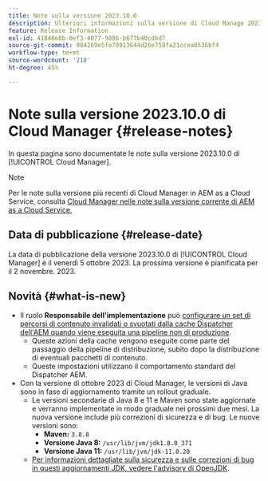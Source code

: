 ```yaml
---
title: Note sulla versione 2023.10.0
description: Ulteriori informazioni sulla versione di Cloud Manage 2023.10.0.
feature: Release Information
exl-id: 41840e0b-0ef3-4077-9886-b677b40cdbd7
source-git-commit: 984269e5fe70913644d26e759fa21ccea0536bf4
workflow-type: tm+mt
source-wordcount: '218'
ht-degree: 45%

---
```


# Note sulla versione 2023.10.0 di Cloud Manager {#release-notes}

In questa pagina sono documentate le note sulla versione 2023.10.0 di [!UICONTROL Cloud Manager].

>[!NOTE]
>
>Per le note sulla versione più recenti di Cloud Manager in AEM as a Cloud Service, consulta [Cloud Manager nelle note sulla versione corrente di AEM as a Cloud Service.](https://experienceleague.adobe.com/it/docs/experience-manager-cloud-service/content/release-notes/cloud-manager/current)

## Data di pubblicazione {#release-date}

La data di pubblicazione della versione 2023.10.0 di [!UICONTROL Cloud Manager] è il venerdì 5 ottobre 2023. La prossima versione è pianificata per il 2 novembre. 2023.

## Novità {#what-is-new}

* Il ruolo **Responsabile dell&#39;implementazione** può [configurare un set di percorsi di contenuto invalidati o svuotati dalla cache Dispatcher dell&#39;AEM quando viene eseguita una pipeline non di produzione](/help/using/non-production-pipelines.md).
   * Queste azioni della cache vengono eseguite come parte del passaggio della pipeline di distribuzione, subito dopo la distribuzione di eventuali pacchetti di contenuto.
   * Queste impostazioni utilizzano il comportamento standard del Dispatcher AEM.
* Con la versione di ottobre 2023 di Cloud Manager, le versioni di Java sono in fase di aggiornamento tramite un rollout graduale.
   * Le versioni secondarie di Java 8 e 11 e Maven sono state aggiornate e verranno implementate in modo graduale nei prossimi due mesi. La nuova versione include più correzioni di sicurezza e di bug. Le nuove versioni sono:
      * **Maven:** `3.8.8`
      * **Versione Java 8:** `/usr/lib/jvm/jdk1.8.0_371`
      * **Versione Java 11:** `/usr/lib/jvm/jdk-11.0.20`
   * [Per informazioni dettagliate sulla sicurezza e sulle correzioni di bug in questi aggiornamenti JDK, vedere l&#39;advisory di OpenJDK](https://openjdk.org/groups/vulnerability/advisories/).
